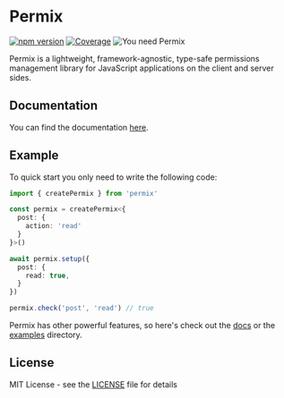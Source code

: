# Permix

[![npm version](https://badge.fury.io/js/permix.svg)](https://npmjs.com/package/permix)
[![Coverage](https://img.shields.io/badge/Coverage-81.34%25-blue)](https://github.com/letstri/permix/blob/main/permix/src/core/createPermix.test.ts)
![You need Permix](https://img.shields.io/badge/You_need-Permix-purple)

Permix is a lightweight, framework-agnostic, type-safe permissions management library for JavaScript applications on the client and server sides.

## Documentation

You can find the documentation [here](https://permix.letstri.dev).

## Example

To quick start you only need to write the following code:

```ts
import { createPermix } from 'permix'

const permix = createPermix<{
  post: {
    action: 'read'
  }
}>()

await permix.setup({
  post: {
    read: true,
  }
})

permix.check('post', 'read') // true
```

Permix has other powerful features, so here's check out the [docs](https://permix.letstri.dev/docs) or the [examples](https://github.com/letstri/permix/tree/main/examples) directory.

## License

MIT License - see the [LICENSE](https://github.com/letstri/permix/blob/main/LICENSE) file for details
